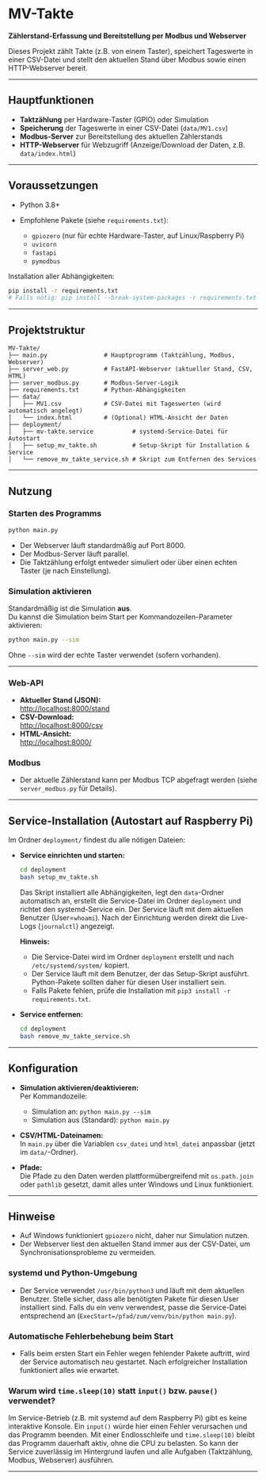 # MV-Takte

**Zählerstand-Erfassung und Bereitstellung per Modbus und Webserver**

Dieses Projekt zählt Takte (z.B. von einem Taster), speichert Tageswerte in einer CSV-Datei und stellt den aktuellen Stand über Modbus sowie einen HTTP-Webserver bereit.

---

## Hauptfunktionen

- **Taktzählung** per Hardware-Taster (GPIO) oder Simulation
- **Speicherung** der Tageswerte in einer CSV-Datei (`data/MV1.csv`)
- **Modbus-Server** zur Bereitstellung des aktuellen Zählerstands
- **HTTP-Webserver** für Webzugriff (Anzeige/Download der Daten, z.B. `data/index.html`)

---

## Voraussetzungen

- Python 3.8+
- Empfohlene Pakete (siehe `requirements.txt`):

  - `gpiozero` (nur für echte Hardware-Taster, auf Linux/Raspberry Pi)
  - `uvicorn`
  - `fastapi`
  - `pymodbus`

Installation aller Abhängigkeiten:
```sh
pip install -r requirements.txt
# Falls nötig: pip install --break-system-packages -r requirements.txt
```

---

## Projektstruktur

```
MV-Takte/
├── main.py                # Hauptprogramm (Taktzählung, Modbus, Webserver)
├── server_web.py          # FastAPI-Webserver (aktueller Stand, CSV, HTML)
├── server_modbus.py       # Modbus-Server-Logik
├── requirements.txt       # Python-Abhängigkeiten
├── data/
│   ├── MV1.csv            # CSV-Datei mit Tageswerten (wird automatisch angelegt)
│   └── index.html         # (Optional) HTML-Ansicht der Daten
├── deployment/
│   ├── mv-takte.service           # systemd-Service-Datei für Autostart
│   ├── setup_mv_takte.sh          # Setup-Skript für Installation & Service
│   └── remove_mv_takte_service.sh # Skript zum Entfernen des Services
```

---

## Nutzung

### Starten des Programms

```sh
python main.py
```

- Der Webserver läuft standardmäßig auf Port 8000.
- Der Modbus-Server läuft parallel.
- Die Taktzählung erfolgt entweder simuliert oder über einen echten Taster (je nach Einstellung).

### Simulation aktivieren

Standardmäßig ist die Simulation **aus**.  
Du kannst die Simulation beim Start per Kommandozeilen-Parameter aktivieren:

```sh
python main.py --sim
```

Ohne `--sim` wird der echte Taster verwendet (sofern vorhanden).

---

### Web-API

- **Aktueller Stand (JSON):**  
  [http://localhost:8000/stand](http://localhost:8000/stand)
- **CSV-Download:**  
  [http://localhost:8000/csv](http://localhost:8000/csv)
- **HTML-Ansicht:**  
  [http://localhost:8000/](http://localhost:8000/)

### Modbus

- Der aktuelle Zählerstand kann per Modbus TCP abgefragt werden (siehe `server_modbus.py` für Details).

---

## Service-Installation (Autostart auf Raspberry Pi)

Im Ordner `deployment/` findest du alle nötigen Dateien:


- **Service einrichten und starten:**
  ```sh
  cd deployment
  bash setup_mv_takte.sh
  ```
  Das Skript installiert alle Abhängigkeiten, legt den `data`-Ordner automatisch an, erstellt die Service-Datei im Ordner `deployment` und richtet den systemd-Service ein. Der Service läuft mit dem aktuellen Benutzer (User=`whoami`). Nach der Einrichtung werden direkt die Live-Logs (`journalctl`) angezeigt.

  **Hinweis:**
  - Die Service-Datei wird im Ordner `deployment` erstellt und nach `/etc/systemd/system/` kopiert.
  - Der Service läuft mit dem Benutzer, der das Setup-Skript ausführt. Python-Pakete sollten daher für diesen User installiert sein.
  - Falls Pakete fehlen, prüfe die Installation mit `pip3 install -r requirements.txt`.

- **Service entfernen:**
  ```sh
  cd deployment
  bash remove_mv_takte_service.sh
  ```

---

## Konfiguration

- **Simulation aktivieren/deaktivieren:**  
  Per Kommandozeile:  
  - Simulation an: `python main.py --sim`
  - Simulation aus (Standard): `python main.py`

- **CSV/HTML-Dateinamen:**  
  In `main.py` über die Variablen `csv_datei` und `html_datei` anpassbar (jetzt im `data/`-Ordner).

- **Pfade:**  
  Die Pfade zu den Daten werden plattformübergreifend mit `os.path.join` oder `pathlib` gesetzt, damit alles unter Windows und Linux funktioniert.

---

## Hinweise

- Auf Windows funktioniert `gpiozero` nicht, daher nur Simulation nutzen.
- Der Webserver liest den aktuellen Stand immer aus der CSV-Datei, um Synchronisationsprobleme zu vermeiden.

### systemd und Python-Umgebung

- Der Service verwendet `/usr/bin/python3` und läuft mit dem aktuellen Benutzer. Stelle sicher, dass alle benötigten Pakete für diesen User installiert sind. Falls du ein venv verwendest, passe die Service-Datei entsprechend an (`ExecStart=/pfad/zum/venv/bin/python main.py`).

### Automatische Fehlerbehebung beim Start

- Falls beim ersten Start ein Fehler wegen fehlender Pakete auftritt, wird der Service automatisch neu gestartet. Nach erfolgreicher Installation funktioniert alles wie erwartet.

### Warum wird `time.sleep(10)` statt `input()` bzw. `pause()` verwendet?

Im Service-Betrieb (z.B. mit systemd auf dem Raspberry Pi) gibt es keine interaktive Konsole. Ein `input()` würde hier einen Fehler verursachen und das Programm beenden. Mit einer Endlosschleife und `time.sleep(10)` bleibt das Programm dauerhaft aktiv, ohne die CPU zu belasten. So kann der Service zuverlässig im Hintergrund laufen und alle Aufgaben (Taktzählung, Modbus, Webserver) ausführen.

---